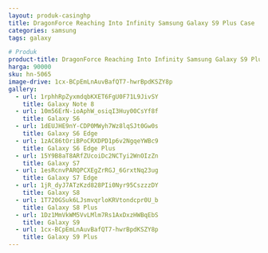 ```yaml
---
layout: produk-casinghp
title: DragonForce Reaching Into Infinity Samsung Galaxy S9 Plus Case
categories: samsung
tags: galaxy

# Produk
product-title: DragonForce Reaching Into Infinity Samsung Galaxy S9 Plus Case
harga: 90000
sku: hn-5065
image-drive: 1cx-BCpEmLnAuvBafQT7-hwrBpdKSZY8p
gallery:
  - url: 1rphhRpZyxmdqbKXET6FgU0F71L9JivSY
    title: Galaxy Note 8
  - url: 10m56ErN-ioAphW_osiqI3Huy00CsYf8f
    title: Galaxy S6
  - url: 1dEUJHE9nY-CDP0MWyh7Wz8lqSJt0Gw0s
    title: Galaxy S6 Edge
  - url: 1zAC86tOriBPoCRXDPD1p6v2NgqeYWBc9
    title: Galaxy S6 Edge Plus
  - url: 15Y9B8aT8ARfZUcoiDc2NCTyi2WnOIzZn
    title: Galaxy S7
  - url: 1esRcnvPARQPCXEgZrRGJ_6GrxtNq23ug
    title: Galaxy S7 Edge
  - url: 1jR_dyJ7ATzKzd828PIi0Nyr95CszzzDY
    title: Galaxy S8
  - url: 1T720GSuk6LJsmvqrloKRVtondcpr0U_b
    title: Galaxy S8 Plus
  - url: 1Dz1MmVkWM5VvLMlm7Rs1AxDxzHWBqEbS
    title: Galaxy S9
  - url: 1cx-BCpEmLnAuvBafQT7-hwrBpdKSZY8p
    title: Galaxy S9 Plus
---
```

